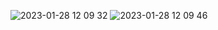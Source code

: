 ![2023-01-28 12 09 32](https://user-images.githubusercontent.com/20491139/215239115-7d9f229a-c4e9-4024-9338-fd04065118f7.png)
![2023-01-28 12 09 46](https://user-images.githubusercontent.com/20491139/215239119-c10c135b-d2ef-43c7-9ddd-c98c3de673d8.png)
